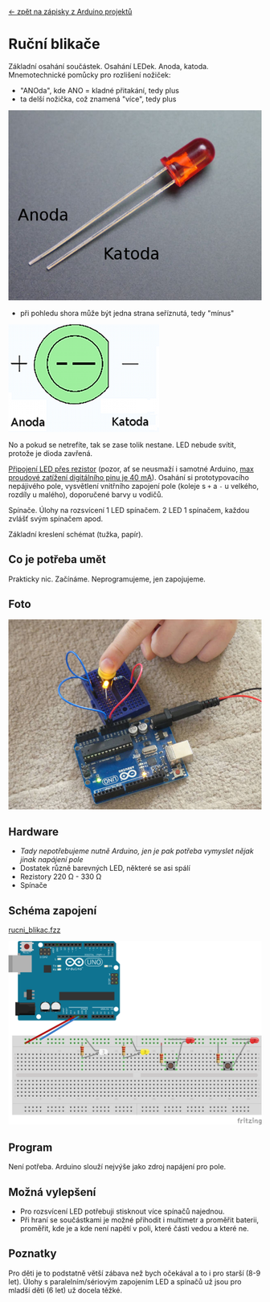 [← zpět na zápisky z Arduino projektů](../index.md)

# Ruční blikače
Základní osahání součástek. Osahání LEDek. Anoda, katoda. Mnemotechnické pomůcky pro rozlišení nožiček:
* "ANOda", kde ANO = kladné přitakání, tedy plus
* ta delší nožička, což znamená "více", tedy plus

![Delší nožička](led_cervena.jpg)

* při pohledu shora může být jedna strana seříznutá, tedy "mínus"

![Seříznuto](seriznuto.png)

No a pokud se netrefíte, tak se zase tolik nestane. LED nebude svítit, protože je dioda zavřená.

[Připojení LED přes rezistor](https://arduino.cz/proc-musim-u-led-pouzit-rezistor/) (pozor, ať se neusmaží i samotné Arduino, [max proudové zatížení digitálního pinu je 40 mA](http://playground.arduino.cc/Main/ArduinoPinCurrentLimitations)). Osahání si prototypovacího nepájivého pole, vysvětlení vnitřního zapojení pole (koleje s `+` a `-` u velkého, rozdíly u malého), doporučené barvy u vodičů.

Spínače. Úlohy na rozsvícení 1 LED spínačem. 2 LED 1 spínačem, každou zvlášť svým spínačem apod.

Základní kreslení schémat (tužka, papír).
## Co je potřeba umět
Prakticky nic. Začínáme. Neprogramujeme, jen zapojujeme.

## Foto
![Zapojená LED](P1120575.JPG)

## Hardware
* _Tady nepotřebujeme nutně Arduino, jen je pak potřeba vymyslet nějak jinak napájení pole_
* Dostatek různě barevných LED, některé se asi spálí
* Rezistory 220&nbsp;Ω - 330&nbsp;Ω
* Spínače

## Schéma zapojení
[rucni_blikac.fzz](rucni_blikac.fzz)

[![rucni_blikac](rucni_blikac_bb.png)](rucni_blikac_bb.png)

## Program
Není potřeba. Arduino slouží nejvýše jako zdroj napájení pro pole.

## Možná vylepšení
* Pro rozsvícení LED potřebuji stisknout více spínačů najednou.
* Při hraní se součástkami je možné přihodit i multimetr a proměřit baterii, proměřit, kde je a kde není napětí v poli, které části vedou a které ne.

## Poznatky
Pro děti je to podstatně větší zábava než bych očekával a to i pro starší (8-9 let). Úlohy s paralelním/sériovým zapojením LED a spínačů už jsou pro mladší děti (6 let) už docela těžké.